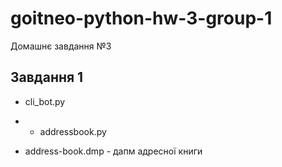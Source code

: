 # goitneo-python-hw-3-group-1
Домашнє завдання №3

## Завдання 1
* cli_bot.py
* * addressbook.py

* address-book.dmp - дапм адресної книги
